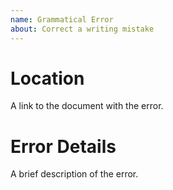 ```yaml
---
name: Grammatical Error
about: Correct a writing mistake
---
```


# Location
A link to the document with the error.

# Error Details
A brief description of the error.
